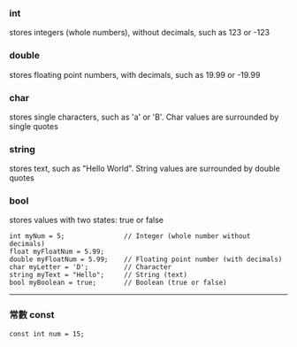 

### int
stores integers (whole numbers), without decimals, such as 123 or -123

### double
stores floating point numbers, with decimals, such as 19.99 or -19.99

### char
stores single characters, such as 'a' or 'B'. Char values are surrounded by single quotes

### string
stores text, such as "Hello World". String values are surrounded by double quotes

### bool
stores values with two states: true or false

```
int myNum = 5;               // Integer (whole number without decimals)
float myFloatNum = 5.99; 
double myFloatNum = 5.99;    // Floating point number (with decimals)
char myLetter = 'D';         // Character
string myText = "Hello";     // String (text)
bool myBoolean = true;       // Boolean (true or false)
```


----

### 常數 const
```
const int num = 15;
```
